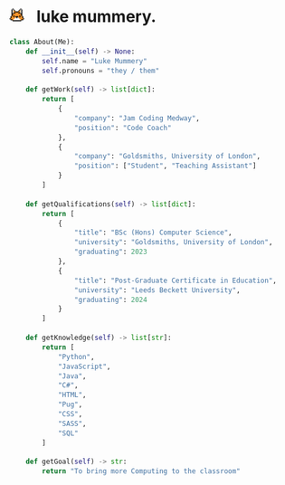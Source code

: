 <h1><img src="foxicon.png" height="26pt" style="margin-right: 15px">      luke mummery.</h1>

```python
class About(Me):
	def __init__(self) -> None:
		self.name = "Luke Mummery"
		self.pronouns = "they / them"

	def getWork(self) -> list[dict]:
		return [
			{
				"company": "Jam Coding Medway",
				"position": "Code Coach"
			},
			{
				"company": "Goldsmiths, University of London",
				"position": ["Student", "Teaching Assistant"]
			}
		]
	
	def getQualifications(self) -> list[dict]:
		return [
			{
				"title": "BSc (Hons) Computer Science",
				"university": "Goldsmiths, University of London",
				"graduating": 2023
			},
			{
				"title": "Post-Graduate Certificate in Education",
				"university": "Leeds Beckett University",
				"graduating": 2024
			}
		]
	
	def getKnowledge(self) -> list[str]:
		return [
			"Python",
			"JavaScript",
			"Java",
			"C#",
			"HTML",
			"Pug",
			"CSS",
			"SASS",
			"SQL"
		]
	
	def getGoal(self) -> str:
		return "To bring more Computing to the classroom"
```

<!---
lmummery/lmummery is a ✨ special ✨ repository because its `README.md` (this file) appears on your GitHub profile.
You can click the Preview link to take a look at your changes.
--->
